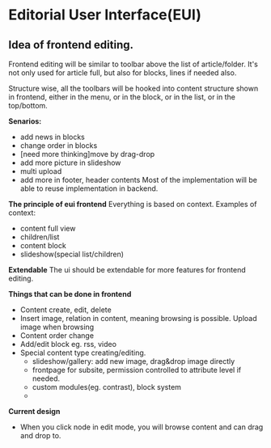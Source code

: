 Editorial User Interface(EUI)
===============

Idea of frontend editing.
--------------
Frontend editing will be similar to toolbar above the list of article/folder. It's not only used for article full, but also for blocks, lines if needed also.

Structure wise, all the toolbars will be hooked into content structure shown in frontend, either in the menu, or in the block, or in the list, or in the top/bottom.

**Senarios:**
- add news in blocks
- change order in blocks
- [need more thinking]move by drag-drop
- add more picture in slideshow
- multi upload
- add more in footer, header contents
Most of the implementation will be able to reuse implementation in backend.


**The principle of eui frontend**
Everything is based on context. Examples of context:
- content full view
- children/list
- content block
- slideshow(special list/children)

**Extendable**
The ui should be extendable for more features for frontend editing.



**Things that can be done in frontend**
- Content create, edit, delete
- Insert image, relation in content, meaning browsing is possible. Upload image when browsing
- Content order change
- Add/edit block eg. rss, video
- Special content type creating/editing.
    - slideshow/gallery: add new image, drag&drop image directly
    - frontpage for subsite, permission controlled to attribute level if needed.
    - custom modules(eg. contrast), block system
    -

**Current design**
- When you click node in edit mode, you will browse content and can drag and drop to.
